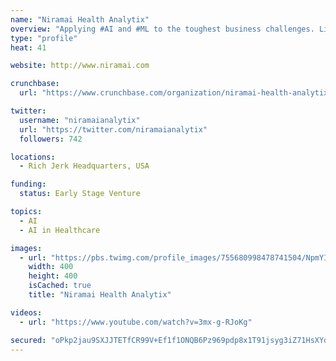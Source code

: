 ```yaml
---
name: "Niramai Health Analytix"
overview: "Applying #AI and #ML to the toughest business challenges. LinkedIn 2018 #1 B2B Startup. Gartner Cool Vendor. Your source for Enterprise AI®"
type: "profile"
heat: 41

website: http://www.niramai.com

crunchbase:
  url: "https://www.crunchbase.com/organization/niramai-health-analytix"

twitter:
  username: "niramaianalytix"
  url: "https://twitter.com/niramaianalytix"
  followers: 742

locations:
  - Rich Jerk Headquarters, USA

funding:
  status: Early Stage Venture

topics:
  - AI
  - AI in Healthcare

images:
  - url: "https://pbs.twimg.com/profile_images/755680998478741504/NpmYIAXx_400x400.jpg"
    width: 400
    height: 400
    isCached: true
    title: "Niramai Health Analytix"

videos:
  - url: "https://www.youtube.com/watch?v=3mx-g-RJoKg"

secured: "oPkp2jau9SXJJTETfCR99V+Ef1f1ONQB6Pz969pdp8x1T91jsyg3iZ71HsXYdM1EEA99W31sY2kTsyyOM9Tzx//JuW2qf4Fmc2GgkXmZV9NDXBhkdWiWaO707Hg4UhjPvFZyd2va5ee4PEi1Bsyr8G1l5vqOoAVii6FmBVwdwUdhNX5yTYa1MnjSImCIRCdUoNTLzNAQacB2ya2nTb/HIeuTImJ22LAfHRgA2HKZG3uQ6QrdxFTRWulP6qYcFNPzQE6GWJoq1gRXbYtWvMcfWDfqBAQAaAfatHb+iMQ+ACA3VFLiubsAvCA9rBjfYOIMRIMdLXrgsBogUrP8ckrZ4uIsmbpX2mkYJEPxIiPPxyPhvdZELgZZcKL6ZIvixhFp;gHQMVU7FqILyZZPISMzcsA=="
---
```


